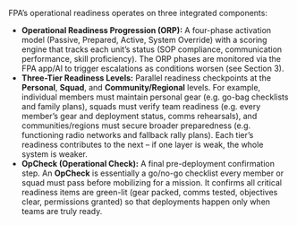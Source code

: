 FPA’s operational readiness operates on three integrated components:  
- **Operational Readiness Progression (ORP):** A four-phase activation model (Passive, Prepared, Active, System Override) with a scoring engine that tracks each unit’s status (SOP compliance, communication performance, skill proficiency). The ORP phases are monitored via the FPA app/AI to trigger escalations as conditions worsen (see Section 3).  
- **Three-Tier Readiness Levels:** Parallel readiness checkpoints at the **Personal**, **Squad**, and **Community/Regional** levels. For example, individual members must maintain personal gear (e.g. go-bag checklists and family plans), squads must verify team readiness (e.g. every member’s gear and deployment status, comms rehearsals), and communities/regions must secure broader preparedness (e.g. functioning radio networks and fallback rally plans). Each tier’s readiness contributes to the next – if one layer is weak, the whole system is weaker.  
- **OpCheck (Operational Check):** A final pre-deployment confirmation step. An **OpCheck** is essentially a go/no-go checklist every member or squad must pass before mobilizing for a mission. It confirms all critical readiness items are green-lit (gear packed, comms tested, objectives clear, permissions granted) so that deployments happen only when teams are truly ready.